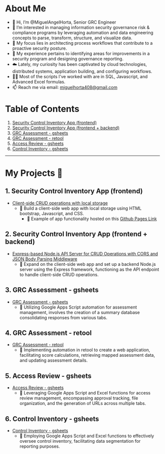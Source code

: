 # About Me
- 👋 Hi, I’m @MiguelAngelHorta, Senior GRC Engineer
- 👀 I’m interested in managing information security governance risk & compliance programs by leveraging automation and data engineering concepts to parse, transform, structure, and visualize data.
- 🧘 My focus lies in architecting process workflows that contribute to a proactive security posture. 
- 🌱 My experience pertains to identifying areas for improvements in a security program and designing governance reporting.
- ☁️ Lately, my curiosity has been captivated by cloud technologies, distributed systems, application building, and configuring workflows.
- 🧑‍💻 Most of the scripts I've worked with are in SQL, Javascript, and Advanced Excel formulas.
- 📫 Reach me via email: miguelhorta408@gmail.com

# Table of Contents

1. [Security Control Inventory App (frontend)](#security-control-inventory-app-frontend)
2. [Security Control Inventory App (frontend + backend)](#security-control-inventory-app-backend)
3. [GRC Assessment - gsheets](#grc-assessment-gsheets)
4. [GRC Assessment - retool](#grc-assessment-retool)
5. [Access Review - gsheets](#access-review-gsheets)
6. [Control Inventory - gsheets](#control-inventory-gsheets)

---

# My Projects 🚀

## 1. Security Control Inventory App (frontend)
- [Client-side CRUD operations with local storage](https://github.com/MiguelAngelHorta/CRUD-App)
    - 🔨 Build a client-side web app with local storage using HTML bootstrap, Javascript, and CSS.
        - 🎯 Example of app functionality hosted on this [Github Pages Link](https://miguelangelhorta.github.io/Security-Controls-Inventory/)

## 2. Security Control Inventory App (frontend + backend)
- [Express-based Node.js API Server for CRUD Operations with CORS and JSON Body Parsing Middleware](https://github.com/MiguelAngelHorta/API-Server)
    - 🔨 Expand on the client-side web app and set up a backend Node.js server using the Express framework, functioning as the API endpoint to handle client-side CRUD operations.

## 3. GRC Assessment - gsheets
- [GRC Assessment - gsheets](https://github.com/MiguelAngelHorta/GRC_Assessment/tree/main?tab=readme-ov-file#grc-assessment)
    - 🔨 Utilizing Google Apps Script automation for assessment management, involves the creation of a summary database consolidating responses from various tabs.

## 4. GRC Assessment - retool
- [GRC Assessment - retool](https://github.com/MiguelAngelHorta/Retool-Assessment/tree/main)
    - 🔨 Implementing automation in retool to create a web application, facilitating score calculations, retrieving mapped assessment data, and updating assessment details.

## 5. Access Review - gsheets
- [Access Review - gsheets](https://github.com/MiguelAngelHorta/Access-Reviews)
    - 🔨 Leveraging Google Apps Script and Excel functions for access review management, encompassing approval tracking, file organization, and the generation of URLs across multiple tabs.

## 6. Control Inventory - gsheets
- [Control Inventory - gsheets](https://github.com/MiguelAngelHorta/Control-Inventory)
    - 🔨 Employing Google Apps Script and Excel functions to effectively oversee control inventory, facilitating data segmentation for reporting purposes.


<!---
MiguelAngelHorta/MiguelAngelHorta is a ✨ special ✨ repository because its `README.md` (this file) appears on your GitHub profile.
You can click the Preview link to take a look at your changes.
--->
